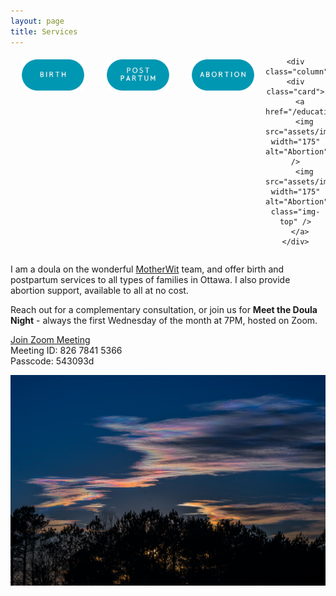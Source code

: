 ```yaml
---
layout: page
title: Services
---
```

<style>

/* Create three equal columns that floats next to each other */
.column {
  float: left;
  width: 25%;
  padding: 5px;
}

/* Clear floats after the columns */
.row:after {
  content: "";
  display: table;
  clear: both;
}

.card {
    width: 100px;
    height: 195px;
    position: relative;
    display: inline-block;
}
.card .img-top {
    display: none;
    position: absolute;
    top: 0;
    left: 0;
    z-index: 99;
}
.card:hover .img-top {
    display: inline;
}

.center {
        text-align: center;
      }

</style>

<div class="row">
<div class="center">

  <div class="column">
    <div class="card">
      <a href="/birth">
        <img src="assets/images/BirthBlue.svg" width="175" alt="Birth" />
        <img src="assets/images/BirthYellow.svg" width="175" alt="Birth" class="img-top" />
      </a>
    </div>
  </div>

  <div class="column">
    <div class="card">
      <a href="/postpartum">
        <img src="assets/images/PPBlue.svg" width="175" alt="Postpartum" />
        <img src="assets/images/PPYellow.svg" width="175" alt="Postpartum" class="img-top" />
      </a>
    </div>
  </div>

  <div class="column">
    <div class="card">
      <a href="/abortion">
        <img src="assets/images/AbortionBlue.svg" width="175" alt="Abortion" />
        <img src="assets/images/AbortionYellow.svg" width="175" alt="Abortion" class="img-top" />
      </a>
    </div>
  </div>

    <div class="column">
    <div class="card">
      <a href="/education">
        <img src="assets/images/PrenatalBlue.svg" width="175" alt="Abortion" />
        <img src="assets/images/PrenatalYellow.svg" width="175" alt="Abortion" class="img-top" />
      </a>
    </div>
  </div>

</div>
</div>


<div>
  
  <p>I am a doula on the wonderful <a href="https://ottawa.motherwit.ca/">MotherWit</a> team, and offer birth and postpartum services to all types of families in Ottawa. I also provide abortion support, available to all at no cost.</p>
  
  <p>Reach out for a complementary consultation, or join us for <b>Meet the Doula Night</b> - always the first Wednesday of the month at 7PM, hosted on Zoom.</p>
  
  <p><a href="https://us02web.zoom.us/j/82678415366?pwd=K3VueVkwSjIxbzVDY1lJRnEvdWFHdz09&fbclid=IwAR12d1T1haSEX-7YB3xqXgEV8_iBdznj5zssvvN16_IvexSu2iJI-REXIvs">Join Zoom Meeting</a>
  <br>Meeting ID: 826 7841 5366
  <br>Passcode: 543093d</p>
  
</div>

<img src="assets/images/noaa.jpg" />
